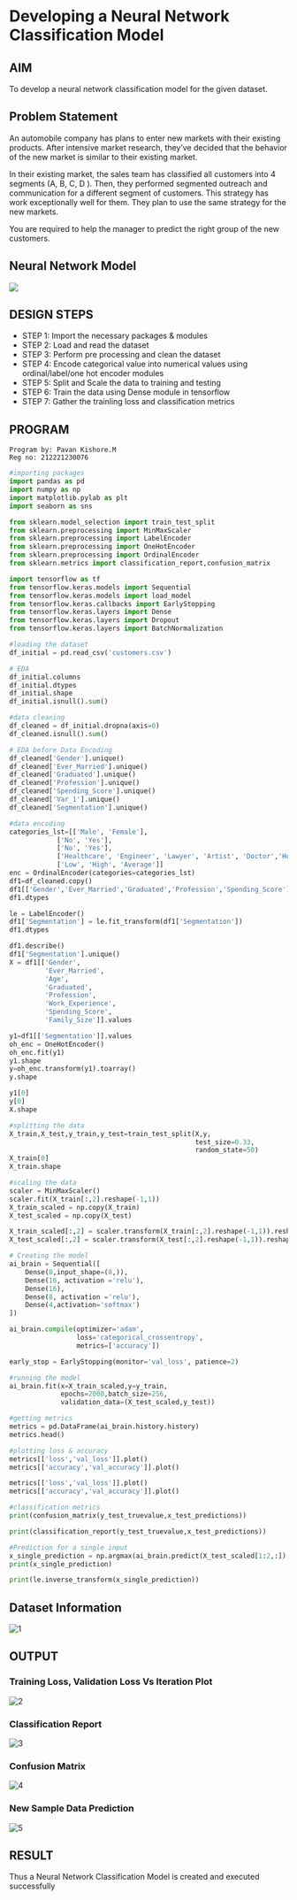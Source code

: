 # Developing a Neural Network Classification Model

## AIM

To develop a neural network classification model for the given dataset.

## Problem Statement

An automobile company has plans to enter new markets with their existing products. After intensive market research, they’ve decided that the behavior of the new market is similar to their existing market.

In their existing market, the sales team has classified all customers into 4 segments (A, B, C, D ). Then, they performed segmented outreach and communication for a different segment of customers. This strategy has work exceptionally well for them. They plan to use the same strategy for the new markets.

You are required to help the manager to predict the right group of the new customers.

## Neural Network Model
![](nn.png)

## DESIGN STEPS

- STEP 1: Import the necessary packages & modules
- STEP 2: Load and read the dataset
- STEP 3: Perform pre processing and clean the dataset
- STEP 4: Encode categorical value into numerical values using ordinal/label/one hot encoder modules
- STEP 5: Split and Scale the data to training and testing
- STEP 6: Train the data using Dense module in tensorflow
- STEP 7: Gather the trainling loss and classification metrics


## PROGRAM
```
Program by: Pavan Kishore.M
Reg no: 212221230076
```
```python
#importing packages 
import pandas as pd
import numpy as np
import matplotlib.pylab as plt
import seaborn as sns

from sklearn.model_selection import train_test_split
from sklearn.preprocessing import MinMaxScaler
from sklearn.preprocessing import LabelEncoder
from sklearn.preprocessing import OneHotEncoder
from sklearn.preprocessing import OrdinalEncoder
from sklearn.metrics import classification_report,confusion_matrix

import tensorflow as tf
from tensorflow.keras.models import Sequential
from tensorflow.keras.models import load_model
from tensorflow.keras.callbacks import EarlyStopping
from tensorflow.keras.layers import Dense
from tensorflow.keras.layers import Dropout
from tensorflow.keras.layers import BatchNormalization
```
```python
#loading the dataset
df_initial = pd.read_csv('customers.csv')
```
```python
# EDA
df_initial.columns
df_initial.dtypes
df_initial.shape
df_initial.isnull().sum()
```
```python
#data cleaning
df_cleaned = df_initial.dropna(axis=0)
df_cleaned.isnull().sum()
```
```python
# EDA before Data Encoding
df_cleaned['Gender'].unique()
df_cleaned['Ever_Married'].unique()
df_cleaned['Graduated'].unique()
df_cleaned['Profession'].unique()
df_cleaned['Spending_Score'].unique()
df_cleaned['Var_1'].unique()
df_cleaned['Segmentation'].unique()
```
```python
#data encoding
categories_lst=[['Male', 'Female'],
            ['No', 'Yes'],
            ['No', 'Yes'],
            ['Healthcare', 'Engineer', 'Lawyer', 'Artist', 'Doctor','Homemaker', 'Entertainment', 'Marketing', 'Executive'],
            ['Low', 'High', 'Average']]
enc = OrdinalEncoder(categories=categories_lst)
df1=df_cleaned.copy()
df1[['Gender','Ever_Married','Graduated','Profession','Spending_Score']] = enc.fit_transform(df1[['Gender','Ever_Married','Graduated','Profession','Spending_Score']])
df1.dtypes

le = LabelEncoder()
df1['Segmentation'] = le.fit_transform(df1['Segmentation'])
df1.dtypes

df1.describe()
df1['Segmentation'].unique()
X = df1[['Gender',
         'Ever_Married',
         'Age',
         'Graduated',
         'Profession',
         'Work_Experience',
         'Spending_Score',
         'Family_Size']].values

y1=df1[['Segmentation']].values
oh_enc = OneHotEncoder()
oh_enc.fit(y1)
y1.shape
y=oh_enc.transform(y1).toarray()
y.shape

y1[0]
y[0]
X.shape
```
```python
#splitting the data
X_train,X_test,y_train,y_test=train_test_split(X,y,
                                               test_size=0.33,
                                               random_state=50)
X_train[0]
X_train.shape
```
```python
#scaling the data
scaler = MinMaxScaler()
scaler.fit(X_train[:,2].reshape(-1,1))
X_train_scaled = np.copy(X_train)
X_test_scaled = np.copy(X_test)

X_train_scaled[:,2] = scaler.transform(X_train[:,2].reshape(-1,1)).reshape(-1)
X_test_scaled[:,2] = scaler.transform(X_test[:,2].reshape(-1,1)).reshape(-1)
```
```python
# Creating the model
ai_brain = Sequential([
    Dense(8,input_shape=(8,)),
    Dense(16, activation ='relu'),
    Dense(16),
    Dense(8, activation ='relu'),
    Dense(4,activation='softmax')
])

ai_brain.compile(optimizer='adam',
                 loss='categorical_crossentropy',
                 metrics=['accuracy'])

early_stop = EarlyStopping(monitor='val_loss', patience=2)
```
```python
#running the model
ai_brain.fit(x=X_train_scaled,y=y_train,
             epochs=2000,batch_size=256,
             validation_data=(X_test_scaled,y_test))
```
```python
#getting metrics
metrics = pd.DataFrame(ai_brain.history.history)
metrics.head()
```
```python
#plotting loss & accuracy
metrics[['loss','val_loss']].plot()
metrics[['accuracy','val_accuracy']].plot()
```
```python
metrics[['loss','val_loss']].plot()
metrics[['accuracy','val_accuracy']].plot()
```
```python
#classification metrics
print(confusion_matrix(y_test_truevalue,x_test_predictions))

print(classification_report(y_test_truevalue,x_test_predictions))
```
```python
#Prediction for a single input
x_single_prediction = np.argmax(ai_brain.predict(X_test_scaled[1:2,:]), axis=1)
print(x_single_prediction)

print(le.inverse_transform(x_single_prediction))
```


## Dataset Information
![1](https://github.com/pavankishore-AIDS/nn-classification/assets/94154941/79cf3190-31cb-4619-bf8b-f4c594ae6fdb)


## OUTPUT

### Training Loss, Validation Loss Vs Iteration Plot
![2](https://github.com/pavankishore-AIDS/nn-classification/assets/94154941/e84eee74-61d5-47c3-9a59-5b6c0f317197)



### Classification Report
![3](https://github.com/pavankishore-AIDS/nn-classification/assets/94154941/37baf503-c6f0-4bc3-b9fc-d6b68e9f29f3)


### Confusion Matrix
![4](https://github.com/pavankishore-AIDS/nn-classification/assets/94154941/1414695a-5166-49c1-8fd5-c627c2c07d6e)


### New Sample Data Prediction
![5](https://github.com/pavankishore-AIDS/nn-classification/assets/94154941/9842270b-9ae5-40d0-bc67-3c9808bc528b)

## RESULT
Thus a Neural Network Classification Model is created and executed successfully
